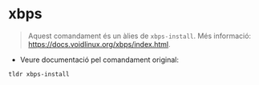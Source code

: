 # xbps

> Aquest comandament és un àlies de `xbps-install`.
> Més informació: <https://docs.voidlinux.org/xbps/index.html>.

- Veure documentació pel comandament original:

`tldr xbps-install`
